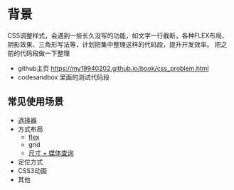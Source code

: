 # 背景
CSS调整样式，会遇到一些长久没写的功能，如文字一行截断，各种FLEX布局、阴影效果、三角形写法等，计划把集中整理这样的代码段，提升开发效率。
把之前的代码段做一下整理
- github主页 https://my19940202.github.io/book/css_problem.html
- codesandbox 里面的测试代码段
## 常见使用场景
- [选择器](./html/1-selectors.html)
- 方式布局
    - [flex](./html/2-flex.html)
    - grid
    - [尺寸 + 媒体查询](./html/3-measurement.html)
- 定位方式
- CSS3动画
- 其他


